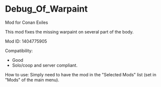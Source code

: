 # Debug_Of_Warpaint
Mod for Conan Exiles

This mod fixes the missing warpaint on several part of the body.

Mod ID: 1404775905

Compatibility:
- Good
- Solo/coop and server compliant.

How to use: Simply need to have the mod in the "Selected Mods" list (set in "Mods" of the main menu).
